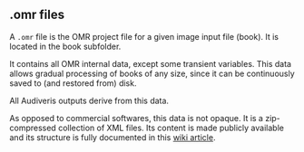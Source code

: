---
---
## .omr files

A `.omr` file is the OMR project file for a given image input file (book).
It is located in the book subfolder.

It contains all OMR internal data, except some transient variables.
This data allows gradual processing of books of any size, since it can be continuously saved to
(and restored from) disk.

All Audiveris outputs derive from this data.

As opposed to commercial softwares, this data is not opaque.
It is a zip-compressed collection of XML files.
Its content is made publicly available and its structure is fully documented in this
[wiki article](https://github.com/Audiveris/audiveris/wiki/Project-Structure).
